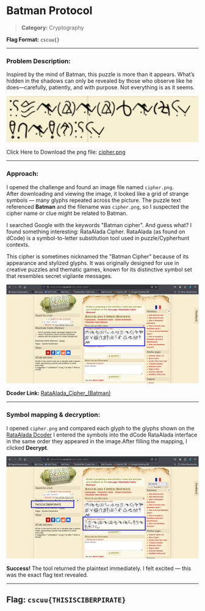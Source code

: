 # Batman Protocol 

>**Category:** Cryptography

**Flag Format:** `cscuu{}`

---

### Problem Description:

Inspired by the mind of Batman, this puzzle is more than it appears. What’s hidden in the shadows can only be revealed by those who observe like he does—carefully, patiently, and with purpose. Not everything is as it seems.

![cipher.png](../Image_Folder/cipher.png)



Click Here to Download the png file: [cipher.png](../Image_Folder/cipher.png)

---

### Approach:

I opened the challenge and found an image file named `cipher.png`.  
After downloading and viewing the image, it looked like a grid of strange symbols — many glyphs repeated across the picture. The puzzle text referenced **Batman** and the filename was `cipher.png`, so I suspected the cipher name or clue might be related to Batman.

I searched Google with the keywords "Batman cipher".
And guess what? I found something interesting: RataAlada Cipher.
RataAlada (as found on dCode) is a symbol-to-letter substitution tool used in puzzle/Cypherhunt contexts.

This cipher is sometimes nicknamed the "Batman Cipher" because of its appearance and stylized glyphs.
It was originally designed for use in creative puzzles and thematic games, known for its distinctive symbol set that resembles secret vigilante messages.

![cipher_1](../Image_Folder/cipher_1.jpg)



**Dcoder Link:** [RataAlada_Cipher_(Batman)](https://www.dcode.fr/rata-alada-cipher) 

---

 ### Symbol mapping & decryption:
 
I opened `cipher.png` and compared each glyph to the glyphs shown on the [RataAlada Dcoder](https://www.dcode.fr/rata-alada-cipher) I entered the symbols into the dCode RataAlada interface in the same order they appeared in the image.After filling the mapping, I clicked **Decrypt**.

![cipher_2](../Image_Folder/cipher_2.jpg)


**Success!** The tool returned the plaintext immediately. I felt excited — this was the exact flag text revealed.

---

## **Flag:**  ``cscuu{THISISCIBERPIRATE}``
